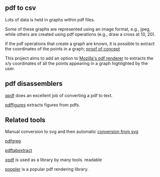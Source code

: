 ## pdf to csv

Lots of data is held in graphs within pdf files.

Some of these graphs are represented using an image format, e.g., jpeg,
while others are created using pdf operations (e.g., draw a cross at 10, 20).

If the pdf operations that create a graph are known, it is possible
to extract the coordinates of the points in a graph; [proof of concept](http://shape-of-code.coding-guidelines.com/2013/12/19/converting-graphs-in-pdf-files-to-csv-format/)

This project aims to add an option to [Mozilla's pdf renderer](https://mozilla.github.io/pdf.js/) to extracts the x/y coordinates of all the points appearing in a graph highlighted by the user.

## pdf disassemblers

[qpdf](https://github.com/qpdf/qpdf) does an excellent job of converting a pdf to text.

[pdffigures](https://github.com/allenai/pdffigures) extracts figures from pdfs.

## Related tools

Manual conversion to svg and then automatic [conversion from svg](https://arxiv.org/html/1709.02261)

[pdfgrep](https://pdfgrep.org/)

[pdftabextract](https://github.com/WZBSocialScienceCenter/pdftabextract)

[xpdf](https://www.xpdfreader.com/) is used as a library by many tools.
readable 

[poppler](https://poppler.freedesktop.org/) is a popular pdf rendering library.

